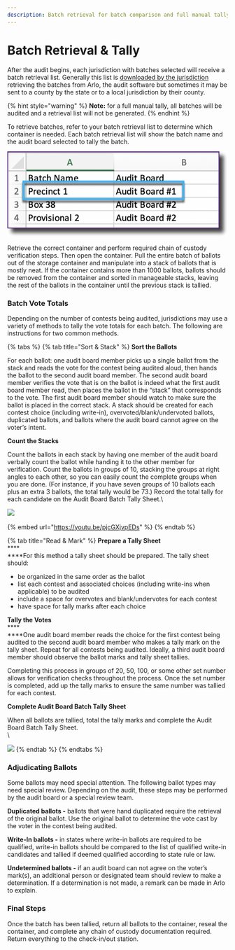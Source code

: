 ```yaml
---
description: Batch retrieval for batch comparison and full manual tally audits.
---
```


# Batch Retrieval & Tally

After the audit begins, each jurisdiction with batches selected will receive a batch retrieval list. Generally this list is [downloaded by the jurisdiction](../jurisdiction-manager/audit-conduct-1/audit-conduct.md) retrieving the batches from Arlo, the audit software but sometimes it may be sent to a county by the state or to a local jurisdiction by their county.

{% hint style="warning" %}
**Note:** for a full manual tally, all batches will be audited and a retrieval list will not be generated.
{% endhint %}

To retrieve batches, refer to your batch retrieval list to determine which container is needed. Each batch retrieval list will show the batch name and the audit board selected to tally the batch. &#x20;

![](<../.gitbook/assets/image (37).png>)

Retrieve the correct container and perform required chain of custody verification steps. Then open the container. Pull the entire batch of ballots out of the storage container and manipulate into a stack of ballots that is mostly neat.  If the container contains more than 1000 ballots, ballots should be removed from the container and sorted in manageable stacks, leaving the rest of the ballots in the container until the previous stack is tallied.

### **Batch Vote Totals**

Depending on the number of contests being audited, jurisdictions may use a variety of methods to tally the vote totals for each batch. The following are instructions for two common methods.&#x20;

{% tabs %}
{% tab title="Sort & Stack" %}
**Sort the Ballots**

For each ballot: one audit board member picks up a single ballot from the stack and reads the vote for the contest being audited aloud, then hands the ballot to the second audit board member.  The second audit board member verifies the vote that is on the ballot is indeed what the first audit board member read, then places the ballot in the “stack” that corresponds to the vote. The first audit board member should watch to make sure the ballot is placed in the correct stack. A stack should be created for each contest choice (including write-in), overvoted/blank/undervoted ballots, duplicated ballots, and ballots where the audit board cannot agree on the voter’s intent.

**Count the Stacks**&#x20;

Count the ballots in each stack by having one member of the audit board verbally count the ballot while handing it to the other member for verification. Count the ballots in groups of 10, stacking the groups at right angles to each other, so you can easily count the complete groups when you are done. (For instance, if you have seven groups of 10 ballots each plus an extra 3 ballots, the total tally would be 73.) Record the total tally for each candidate on the Audit Board Batch Tally Sheet.\


![](https://lh4.googleusercontent.com/RAv\_P3xI4mMEh9zYgetFmaHgLnzWT1mdKfKgIxRtZrBtFtz5N3Es8bzNbj0\_d0oqESZo9dv6GRkjxwFsgwsQ7C4\_zB-0hhNV3\_pi01N249a9pOKh-506BwCEOHxdWcTk0daGXnWkTvQxB\_0oz1I1uw)

{% embed url="https://youtu.be/pjcGXjvpEDs" %}
{% endtab %}

{% tab title="Read & Mark" %}
**Prepare a Tally Sheet**\
****\
****For this method a tally sheet should be prepared.  The tally sheet should:

* be organized in the same order as the ballot
* list each contest and associated choices (including write-ins when applicable) to be audited
* include a space for overvotes and blank/undervotes for each contest
* have space for tally marks after each choice

**Tally the Votes**\
****\
****One audit board member reads the choice for the first contest being audited to the second audit board member who makes a tally mark on the tally sheet. Repeat for all contests being audited. Ideally, a third audit board member should observe the ballot marks and tally sheet tallies.

Completing this process in groups of 20, 50, 100, or some other set number allows for verification checks throughout the process.  Once the set number is completed, add up the tally marks to ensure the same number was tallied for each contest.

**Complete Audit Board Batch Tally Sheet**

When all ballots are tallied, total the tally marks and complete the Audit Board Batch Tally Sheet.\
\


![](https://lh4.googleusercontent.com/RAv\_P3xI4mMEh9zYgetFmaHgLnzWT1mdKfKgIxRtZrBtFtz5N3Es8bzNbj0\_d0oqESZo9dv6GRkjxwFsgwsQ7C4\_zB-0hhNV3\_pi01N249a9pOKh-506BwCEOHxdWcTk0daGXnWkTvQxB\_0oz1I1uw)
{% endtab %}
{% endtabs %}

### **Adjudicating Ballots**

Some ballots may need special attention. The following ballot types may need special review. Depending on the audit, these steps may be performed by the audit board or a special review team.

**Duplicated ballots -** ballots that were hand duplicated require the retrieval of the original ballot. Use the original ballot to determine the vote cast by the voter in the contest being audited.

**Write-In ballots -** in states where write-in ballots are required to be qualified, write-in ballots should be compared to the list of qualified write-in candidates  and tallied if deemed qualified according to state rule or law.&#x20;

**Undetermined ballots -** if an audit board can not agree on the voter’s mark(s), an additional person or designated team should review to make a determination. If a determination is not made, a remark can be made in Arlo to explain.&#x20;

### **Final Steps**

Once the batch has been tallied, return all ballots to the container, reseal the container, and complete any chain of custody documentation required. Return everything to the check-in/out station.
